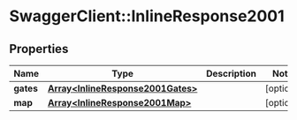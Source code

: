 # SwaggerClient::InlineResponse2001

## Properties
Name | Type | Description | Notes
------------ | ------------- | ------------- | -------------
**gates** | [**Array&lt;InlineResponse2001Gates&gt;**](InlineResponse2001Gates.md) |  | [optional] 
**map** | [**Array&lt;InlineResponse2001Map&gt;**](InlineResponse2001Map.md) |  | [optional] 


